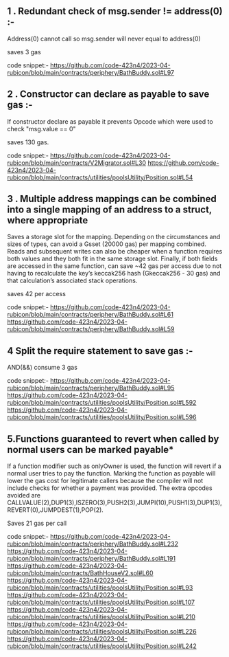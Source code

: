## 1 . Redundant check of msg.sender != address(0) :-

Address(0) cannot call so msg.sender will never equal to address(0)

saves 3 gas

code snippet:-
https://github.com/code-423n4/2023-04-rubicon/blob/main/contracts/periphery/BathBuddy.sol#L97

## 2 . Constructor can declare as payable to save gas :-
If constructor declare as payable it prevents Opcode which were used to check "msg.value == 0" 

saves 130 gas.

code snippet:-
https://github.com/code-423n4/2023-04-rubicon/blob/main/contracts/V2Migrator.sol#L30
https://github.com/code-423n4/2023-04-rubicon/blob/main/contracts/utilities/poolsUtility/Position.sol#L54

## 3 . Multiple address mappings can be combined into a single mapping of an address to a struct, where appropriate
Saves a storage slot for the mapping. Depending on the circumstances and sizes of types, can avoid a Gsset (20000 gas) per mapping combined. Reads and subsequent writes can also be cheaper when a function requires both values and they both fit in the same storage slot. Finally, if both fields are accessed in the same function, can save ~42 gas per access due to not having to recalculate the key’s keccak256 hash (Gkeccak256 - 30 gas) and that calculation’s associated stack operations.

saves 42 per access

code snippet:- 
https://github.com/code-423n4/2023-04-rubicon/blob/main/contracts/periphery/BathBuddy.sol#L61
https://github.com/code-423n4/2023-04-rubicon/blob/main/contracts/periphery/BathBuddy.sol#L59


## 4 Split the require statement to save gas :-

AND(&&) consume 3 gas 

code snippet:-
https://github.com/code-423n4/2023-04-rubicon/blob/main/contracts/periphery/BathBuddy.sol#L95
https://github.com/code-423n4/2023-04-rubicon/blob/main/contracts/utilities/poolsUtility/Position.sol#L592
https://github.com/code-423n4/2023-04-rubicon/blob/main/contracts/utilities/poolsUtility/Position.sol#L596

## 5.Functions guaranteed to revert when called by normal users can be marked payable*

If a function modifier such as onlyOwner is used, the function will revert if a normal user tries to pay the function. Marking the function as payable will lower the gas cost for legitimate callers because the compiler will not include checks for whether a payment was provided. The extra opcodes avoided are CALLVALUE(2),DUP1(3),ISZERO(3),PUSH2(3),JUMPI(10),PUSH1(3),DUP1(3),REVERT(0),JUMPDEST(1),POP(2).

Saves 21 gas per call

code snippet:-
https://github.com/code-423n4/2023-04-rubicon/blob/main/contracts/periphery/BathBuddy.sol#L232
https://github.com/code-423n4/2023-04-rubicon/blob/main/contracts/periphery/BathBuddy.sol#L191
https://github.com/code-423n4/2023-04-rubicon/blob/main/contracts/BathHouseV2.sol#L60
https://github.com/code-423n4/2023-04-rubicon/blob/main/contracts/utilities/poolsUtility/Position.sol#L93
https://github.com/code-423n4/2023-04-rubicon/blob/main/contracts/utilities/poolsUtility/Position.sol#L107
https://github.com/code-423n4/2023-04-rubicon/blob/main/contracts/utilities/poolsUtility/Position.sol#L210
https://github.com/code-423n4/2023-04-rubicon/blob/main/contracts/utilities/poolsUtility/Position.sol#L226
https://github.com/code-423n4/2023-04-rubicon/blob/main/contracts/utilities/poolsUtility/Position.sol#L242
